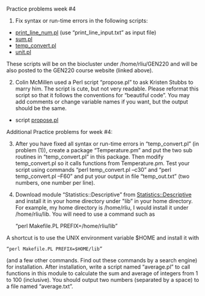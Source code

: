 Practice problems week #4

1. Fix syntax or run-time errors in the following scripts:

* [print_line_num.pl](week4/print_line_num.pl) (use “print_line_input.txt” as input file)
* [sum.pl](week4/sum.pl)
* [temp_convert.pl](week4/temp_convert.pl)
* [unit.pl](week4/unit.pl)

These scripts will be on the biocluster under /home/rliu/GEN220 and
will be also posted to the GEN220 course website (linked above).

2. Colin McMillen used a Perl script “propose.pl” to ask Kristen
Stubbs to marry him. The script is cute, but not very readable. Please
reformat this script so that it follows the conventions for “beautiful
code”. You may add comments or change variable names if you want, but
the output should be the same.

* script [propose.pl](week4/propose.pl) 

Additional Practice problems for week #4:

3.  After you have fixed all syntax or run-time errors in
“temp_convert.pl” (in problem (1)), create a package “Temperature.pm”
and put the two sub routines in “temp_convert.pl” in this
package. Then modify temp_convert.pl so it calls functions from
Temperature.pm. Test your script using commands “perl temp_convert.pl
–c30” and “perl temp_convert.pl –F60” and put your output in file
“temp_out.txt” (two numbers, one number per line).

4. Download module “Statistics::Descriptive” from
[Statistics::Descriptive](http://search.cpan.org/~shlomif/Statistics-Descriptive-3.0604/lib/Statistics/Descriptive.pm)
and install it in your home directory under "lib” in your home directory. For example, my home directory is /home/rliu, I would install it under
/home/rliu/lib. You will need to use a command such as 

    “perl Makefile.PL PREFIX=/home/rliu/lib” 

A shortcut is to use the UNIX environment variable $HOME and install it with

    “perl Makefile.PL PREFIX=$HOME/lib” 

(and a few other commands. Find out these commands by a search engine)
for installation. After installation, write a script named
“average.pl” to call functions in this module to calculate the sum and
average of integers from 1 to 100 (inclusive). You should output two
numbers (separated by a space) to a file named “average.txt”.
